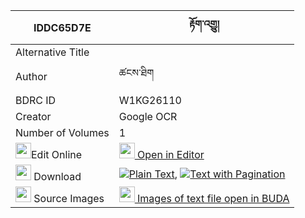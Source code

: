 |IDDC65D7E|རྟོག་འགྱུ། 
| --- | --- 
|Alternative Title |
|Author| ཚངས་ཐིག
|BDRC ID | W1KG26110
|Creator | Google OCR
|Number of Volumes| 1
|<img width="25" src="https://img.icons8.com/color/25/000000/edit-property.png">Edit Online| [<img width="25" src="https://avatars.githubusercontent.com/u/45091458?s=200&v=4"> Open in Editor](http://editor.openpecha.org/IDDC65D7E)
|<img width="25" src="https://img.icons8.com/fluent/48/000000/download-2.png"/>  Download | [![](https://img.icons8.com/color/20/000000/txt.png)Plain Text](https://github.com/Openpecha/IDDC65D7E/releases/download/v1/tok_gyu_plain_IDDC65D7E.zip), [![](https://img.icons8.com/color/20/000000/txt.png)Text with Pagination](https://github.com/Openpecha/IDDC65D7E/releases/download/v1/tok_gyu_pages_IDDC65D7E.zip)
|<img width="25" src="https://img.icons8.com/plasticine/100/000000/pictures-folder.png"/>  Source Images | [<img width="25" src="https://library.bdrc.io/icons/BUDA-small.svg"> Images of text file open in BUDA](https://library.bdrc.io/show/bdr:W1KG26110)